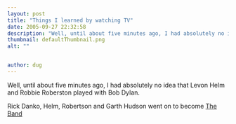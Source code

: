 ```yaml
---
layout: post
title: "Things I learned by watching TV"
date: 2005-09-27 22:32:58
description: "Well, until about five minutes ago, I had absolutely no idea that Levon Helm and Robbie Roberston played with Bob Dylan. Rick Danko, Helm, Robertson and Garth Hudson went on to become The Band&#8230;"
thumbnail: defaultThumbnail.png
alt: ""


author: dug
---
```


<p>Well, until about five minutes ago, I had absolutely no idea that Levon Helm and Robbie Roberston played with Bob Dylan.</p>

<p>Rick Danko, Helm, Robertson and Garth Hudson went on to become <a href="http://theband.hiof.no/">The Band</a></p>
